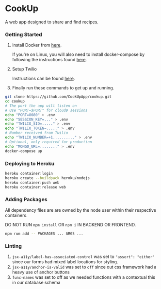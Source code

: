 # CookUp
A web app designed to share and find recipes.
### Getting Started
1. Install Docker from [here](https://docs.docker.com/get-docker/).

    If you're on Linux, you will also need to install docker-compose by following the instructions found [here](https://docs.docker.com/compose/install/#install-compose-on-linux-systems).

2. Setup Twilio

    Instructions can be found [here](https://www.twilio.com/docs/sms/quickstart/node#sign-up-for-twilio-and-get-a-twilio-phone-number).

3. Finally run these commands to get up and running.

```bash
git clone https://github.com/CookUpApp/cookup.git
cd cookup
# The port the app will listen on
# Use "PORT=$PORT" for cloud9 sessions
echo "PORT=8080" > .env
echo "SESSION_KEY=..." > .env
echo "TWILIO_SID=....." > .env
echo "TWILIO_TOKEN=....." > .env
# Number received from Twilio
echo "TWILIO_NUMBER=+1.........." > .env
# Optional, only required for production
echo "MONGO_URL=........" > .env
docker-compose up
```

### Deploying to Heroku
```bash
heroku container:login
heroku create --buildpack heroku/nodejs
heroku container:push web
heroku container:release web
```

### Adding Packages
All dependency files are are owned by the node user within their respective containers.

DO NOT RUN `npm install` OR `npm i` IN BACKEND OR FRONTEND.
```bash
npm run add -- PACKAGES ... ARGS ...
```

### Linting
1. `jsx-a11y/label-has-associated-control` was set to `"assert": "either"` since our forms had mixed label locations for styling.
2. `jsx-a11y/anchor-is-valid` was set to `off` since out css framework had a heavy use of anchor buttons
3. `func-names` was set to off as we needed functions with a contextual this in our database schema
